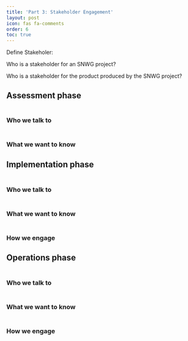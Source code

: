 ```yaml
---
title: 'Part 3: Stakeholder Engagement'
layout: post
icon: fas fa-comments
order: 6
toc: true
---
```


Define Stakeholer:

Who is a stakeholder for an SNWG project?

Who is a stakeholder for the product produced by the SNWG project? 
<br>


## Assessment phase
### <br> Who we talk to
### <br> What we want to know

## Implementation phase
### <br> Who we talk to
### <br> What we want to know
### <br> How we engage 

## Operations phase
### <br> Who we talk to
### <br> What we want to know
### <br> How we engage 

